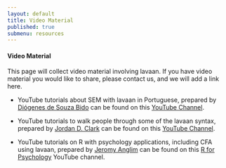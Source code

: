 ```yaml
---
layout: default
title: Video Material
published: true
submenu: resources
---
```


#### Video Material ####
This page will collect video material involving lavaan. If you have
video material you would like to share, please contact us, and we
will add a link here.

- YouTube tutorials about SEM with lavaan in Portuguese, prepared by
  [Diógenes de Souza Bido](https://www.researchgate.net/profile/Diogenes_Bido) 
  can be found on this 
  [YouTube Channel](https://www.youtube.com/channel/UCDxXO4zhjC_OvsNLcEVA3OQ).

- YouTube tutorials to walk people through some of the lavaan syntax,
  prepared by [Jordan D. Clark](http://www.unr.edu/social-psychology/people/students/jordan-clark) can be found on this [YouTube Channel](https://www.youtube.com/channel/UCQw1E4rnIJRcQhLS5c2hzPA).

- YouTube tutorials on R with psychology applications, including CFA using lavaan, prepared by [Jeromy Anglim](http://jeromyanglim.blogspot.be/) can be
found on this [R for Psychology](https://www.youtube.com/playlist?list=PLegh-m6sYwadQTYxkWmx1NUWCIuP0_tOl) YouTube channel.
